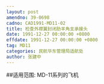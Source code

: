 ```yaml
---
layout: post
amendno: 39-0698
cadno: CAD1991-MD11-02
title: 检查外襟翼封闭肋羊角支承接头
date: 1991-12-27 00:00:00 +0800
effdate: 1991-12-27 00:00:00 +0800
tag: MD11
categories: 民航华东管理局适航处
author: 张建中
---
```


##适用范围:
MD-11系列的飞机

